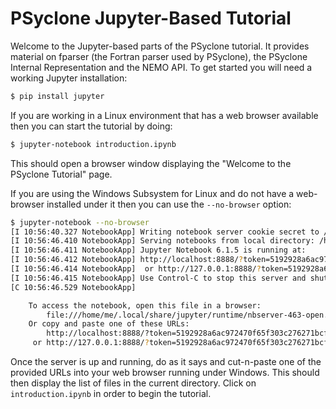 # PSyclone Jupyter-Based Tutorial

Welcome to the Jupyter-based parts of the PSyclone tutorial. It
provides material on fparser (the Fortran parser used by PSyclone),
the PSyclone Internal Representation and the NEMO API.  To get started
you will need a working Jupyter installation:

```bash
$ pip install jupyter
```

If you are working in a Linux environment that has a web browser
available then you can start the tutorial by doing:

```bash
$ jupyter-notebook introduction.ipynb
```

This should open a browser window displaying the "Welcome to the
PSyclone Tutorial" page.

If you are using the Windows Subsystem for Linux and do not have a
web-browser installed under it then you can use the `--no-browser`
option:

```bash
$ jupyter-notebook --no-browser
[I 10:56:40.327 NotebookApp] Writing notebook server cookie secret to /home/me/.local/share/jupyter/runtime/notebook_cookie_secret
[I 10:56:46.410 NotebookApp] Serving notebooks from local directory: /home/me/Projects/PSyclone/tutorial/notebooks
[I 10:56:46.411 NotebookApp] Jupyter Notebook 6.1.5 is running at:
[I 10:56:46.412 NotebookApp] http://localhost:8888/?token=5192928a6ac972470f65f303c276271bcf12
[I 10:56:46.414 NotebookApp]  or http://127.0.0.1:8888/?token=5192928a6ac972470f65f303c276271bcf12
[I 10:56:46.415 NotebookApp] Use Control-C to stop this server and shut down all kernels (twice to skip confirmation).
[C 10:56:46.529 NotebookApp]

    To access the notebook, open this file in a browser:
        file:///home/me/.local/share/jupyter/runtime/nbserver-463-open.html
    Or copy and paste one of these URLs:
        http://localhost:8888/?token=5192928a6ac972470f65f303c276271bcf12
     or http://127.0.0.1:8888/?token=5192928a6ac972470f65f303c276271bcf12
```

Once the server is up and running, do as it says and cut-n-paste one
of the provided URLs into your web browser running under Windows.
This should then display the list of files in the current directory.
Click on `introduction.ipynb` in order to begin the tutorial.
